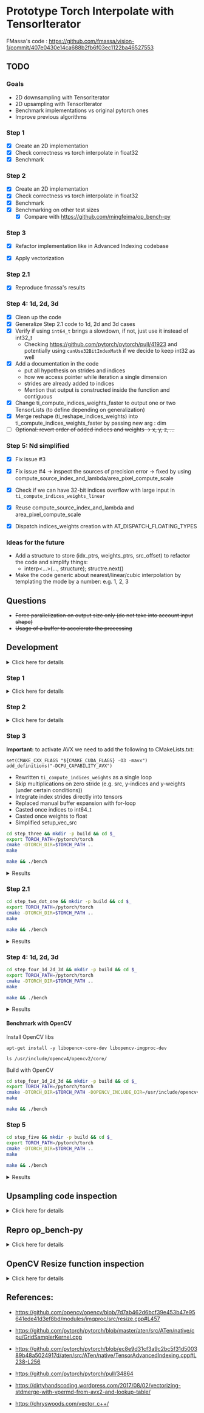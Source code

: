 # Prototype Torch Interpolate with TensorIterator

FMassa's code : https://github.com/fmassa/vision-1/commit/407e0430e14ca688b2fb6f03ec1122ba46527553

## TODO

### Goals

- 2D downsampling with TensorIterator
- 2D upsampling with TensorIterator
- Benchmark implementations vs original pytorch ones
- Improve previous algorithms

### Step 1

- [x] Create an 2D implementation
- [x] Check correctness vs torch interpolate in float32
- [x] Benchmark

### Step 2

- [x] Create an 2D implementation
- [x] Check correctness vs torch interpolate in float32
- [x] Benchmark
- [x] Benchmarking on other test sizes
    - [x] Compare with https://github.com/mingfeima/op_bench-py

### Step 3

- [x] Refactor implementation like in Advanced Indexing codebase
- [x] Apply vectorization


### Step 2.1

- [x] Reproduce fmassa's results

### Step 4: 1d, 2d, 3d

- [x] Clean up the code
- [x] Generalize Step 2.1 code to 1d, 2d and 3d cases
- [x] Verify if using `int64_t` brings a slowdown, if not, just use it instead of int32_t
  - Checking https://github.com/pytorch/pytorch/pull/41923 and potentially using `canUse32BitIndexMath` if we decide to keep int32 as well
- [x] Add a documentation in the code
  - put all hypothesis on strides and indices
  - how we access pointer while iteration a single dimension
  - strides are already added to indices
  - Mention that output is constructed inside the function and contiguous
- [x] Change ti_compute_indices_weights_faster to output one or two TensorLists (to define depending on generalization)
- [x] Merge reshape (ti_reshape_indices_weights) into ti_compute_indices_weights_faster by passing new arg : dim
- [ ] ~~Optional: revert order of added indices and weights -> x, y, z, ...~~

### Step 5: Nd simplified

- [x] Fix issue #3
- [x] Fix issue #4 -> inspect the sources of precision error -> fixed by using compute_source_index_and_lambda/area_pixel_compute_scale
- [x] Check if we can have 32-bit indices overflow with large input in `ti_compute_indices_weights_linear`
- [x] Reuse compute_source_index_and_lambda and area_pixel_compute_scale
- [x] Dispatch indices_weights creation with AT_DISPATCH_FLOATING_TYPES


### Ideas for the future

- Add a structure to store (idx_ptrs, weights_ptrs, src_offset) to refactor the code and simplify things:
  - interp<...>(..., structure); structre.next()
- Make the code generic about nearest/linear/cubic interpolation by templating the mode by a number: e.g. 1, 2, 3


## Questions

- ~~Force parallelization on output size only (do not take into account input shape)~~
- ~~Usage of a buffer to accelerate the processing~~

## Development

<details>

<summary>
Click here for details
</summary>


```bash
docker run --rm -it \
    --name=tv-interpolate \
    -v $PWD:/interpolate-tensoriterator \
    -v $PWD/../:/workspace \
    -w /interpolate-tensoriterator \
    -v /home/user/Documents/ml/pytorch/:/pytorch \
    --network=host --security-opt seccomp:unconfined --privileged --shm-size 16G \
    nvidia/cuda:11.1-cudnn8-devel-ubuntu20.04 \
    /bin/bash
```
```
apt-get update && ln -fs /usr/share/zoneinfo/America/New_York /etc/localtime && \
    apt-get install -y tzdata && \
    dpkg-reconfigure --frontend noninteractive tzdata && \
    apt-get install -y git cmake python3 python3-pip numactl && \
    ln -s /usr/bin/python3 /usr/bin/python && \
    ln -s /usr/bin/pip3 /usr/bin/pip && \
    pip install numpy typing_extensions
```

</details>

### Step 1

<details>

<summary>
Click here for details
</summary>


```bash
cd step_one && mkdir -p build && cd $_
export TORCH_PATH=/pytorch/torch
cmake -DTORCH_DIR=$TORCH_PATH ..
make
```

```bash
make && ./bench

Input tensor: [4, 3, 320, 320]

- Check consistency (downsampling): OK

- Check consistency (upsampling): OK

- Bench upsample_bilinear2d_cpu (5000 rounds) - downsampling
Elapsed time: 0.000647936

- Bench ti_upsample_bilinear2d_cpu (5000 rounds) - downsampling
Elapsed time: 0.000641677

- Bench upsample_bilinear2d_cpu (5000 rounds) - upsampling
Elapsed time: 0.00267952

- Bench ti_upsample_bilinear2d_cpu (5000 rounds) - upsampling
Elapsed time: 0.00224466
```

</details>

### Step 2

<details>

<summary>
Click here for details
</summary>


```bash
cd step_two && mkdir -p build && cd $_
export TORCH_PATH=/pytorch/torch
cmake -DTORCH_DIR=$TORCH_PATH ..
make
```


```bash
make && ./bench
```

#### Result 1:
```
Input tensor: [4, 3, 320, 320]

- Check consistency (downsampling): OK

- Check consistency (upsampling): OK

- Bench upsample_bilinear2d_cpu (5000 rounds) - downsampling
Elapsed time: 0.000644288

- Bench ti_upsample_bilinear2d_cpu (5000 rounds) - downsampling
Elapsed time: 0.000619151

- Bench upsample_bilinear2d_cpu (5000 rounds) - upsampling
Elapsed time: 0.00268625

- Bench ti_upsample_bilinear2d_cpu (5000 rounds) - upsampling
Elapsed time: 0.00227043
```


#### Result 2:
```
Input tensor: [1, 3, 320, 320]

- Check consistency (downsampling): OK

- Check consistency (upsampling): OK

- Bench upsample_bilinear2d_cpu (7500 rounds) - downsampling
Elapsed time: 0.000320938

- Bench ti_upsample_bilinear2d_cpu (7500 rounds) - downsampling
Elapsed time: 0.000202762

- Bench upsample_bilinear2d_cpu (7500 rounds) - upsampling
Elapsed time: 0.00129764

- Bench ti_upsample_bilinear2d_cpu (7500 rounds) - upsampling
Elapsed time: 0.000595403
```


#### Result 3:
```
Input tensor: [1, 3, 320, 320]
Num threads: 1

- Check consistency (downsampling): OK

- Check consistency (upsampling): OK

- Bench upsample_bilinear2d_cpu (7500 rounds) - downsampling
Elapsed time: 0.000872627

- Bench ti_upsample_bilinear2d_cpu (7500 rounds) - downsampling
Elapsed time: 0.000789011

- Bench upsample_bilinear2d_cpu (7500 rounds) - upsampling
Elapsed time: 0.00356224

- Bench ti_upsample_bilinear2d_cpu (7500 rounds) - upsampling
Elapsed time: 0.00291151
```


#### Result 4:
```
Input tensor: [1, 3, 320, 320]
Num threads: 6

- Check consistency (downsampling to 256x256): OK

- Check consistency (upsampling to 512x512): OK

- Bench upsample_bilinear2d_cpu (5000 rounds) - downsampling to 256x256
Elapsed time: 0.000331258

- Bench ti_upsample_bilinear2d_cpu (5000 rounds) - downsampling to 256x256
Elapsed time: 0.000191895

- Bench upsample_bilinear2d_cpu (5000 rounds) - upsampling to 512x512
Elapsed time: 0.001274

- Bench ti_upsample_bilinear2d_cpu (5000 rounds) - upsampling to 512x512
Elapsed time: 0.000576962

1 - Benchmark test size as in https://github.com/mingfeima/op_bench-py
Input tensor: [32, 128, 64, 64]
Input is_contiguous memory_format torch.channels_last: 1
Input is_contiguous : 0

- Bench upsample_bilinear2d_cpu (500 rounds) - upsampling to 128x128
Elapsed time: 0.0374804

- Bench ti_upsample_bilinear2d_cpu (500 rounds) - upsampling to 128x128
Elapsed time: 0.101596

2 - Benchmark test size as in https://github.com/mingfeima/op_bench-py
Input tensor: [32, 128, 64, 64]
Input is_contiguous memory_format torch.channels_last: 0
Input is_contiguous : 1

- Bench upsample_bilinear2d_cpu (500 rounds) - upsampling to 128x128
Elapsed time: 0.088325

- Bench ti_upsample_bilinear2d_cpu (500 rounds) - upsampling to 128x128
Elapsed time: 0.0788824
```

</details>

### Step 3

**Important:** to activate AVX we need to add the following to CMakeLists.txt:
```
set(CMAKE_CXX_FLAGS "${CMAKE_CUDA_FLAGS} -O3 -mavx")
add_definitions("-DCPU_CAPABILITY_AVX")
```

  - Rewritten `ti_compute_indices_weights` as a single loop
  - Skip multiplications on zero stride (e.g. src, y-indices and y-weights (under certain conditions))
  - Integrate index strides directly into tensors
  - Replaced manual buffer expansion with for-loop
  - Casted once indices to int64_t
  - Casted once weights to float
  - Simplified setup_vec_src

```bash
cd step_three && mkdir -p build && cd $_
export TORCH_PATH=/pytorch/torch
cmake -DTORCH_DIR=$TORCH_PATH ..
make
```

```bash
make && ./bench
```

<details>

<summary>
Results
</summary>


#### Result 1

```
Input tensor: [1, 3, 320, 320]
Num threads: 6

- Check consistency (downsampling to 256x256): OK

- Check consistency (upsampling to 512x512): OK

- Bench upsample_bilinear2d_cpu (5000 rounds) - downsampling to 256x256
Elapsed time: 0.00032115

- Bench ti_upsample_bilinear2d_cpu (5000 rounds) - downsampling to 256x256
Elapsed time: 0.000191068

- Bench upsample_bilinear2d_cpu (5000 rounds) - upsampling to 512x512
Elapsed time: 0.00128171

- Bench ti_upsample_bilinear2d_cpu (5000 rounds) - upsampling to 512x512
Elapsed time: 0.00065351

1 - Benchmark test size as in https://github.com/mingfeima/op_bench-py
Input tensor: [32, 128, 64, 64]
Input is_contiguous memory_format torch.channels_last: 1
Input is_contiguous : 0

- Bench upsample_bilinear2d_cpu (500 rounds) - upsampling to 128x128
Elapsed time: 0.0309762

- Bench ti_upsample_bilinear2d_cpu (500 rounds) - upsampling to 128x128
Segmentation fault (core dumped)
```

#### Result 2
```
Input tensor: [1, 3, 320, 320]
Num threads: 6

- Check consistency (downsampling to 256x256): OK

- Check consistency (upsampling to 512x512): OK

- Bench upsample_bilinear2d_cpu (5000 rounds) - downsampling to 256x256
Elapsed time: 0.000320324

- Bench ti_upsample_bilinear2d_cpu (5000 rounds) - downsampling to 256x256
Elapsed time: 0.000144485

- Bench upsample_bilinear2d_cpu (5000 rounds) - upsampling to 512x512
Elapsed time: 0.00128517

- Bench ti_upsample_bilinear2d_cpu (5000 rounds) - upsampling to 512x512
Elapsed time: 0.000500686

1 - Benchmark test size as in https://github.com/mingfeima/op_bench-py
Input tensor: [32, 128, 64, 64]
Input is_contiguous memory_format torch.channels_last: 1
Input is_contiguous : 0

- Bench upsample_bilinear2d_cpu (500 rounds) - upsampling to 128x128
Elapsed time: 0.0303925

- Bench ti_upsample_bilinear2d_cpu (500 rounds) - upsampling to 128x128
Segmentation fault (core dumped)
```

#### Result 3

```
Input tensor: [1, 3, 320, 320]
Num threads: 6

- Check consistency (downsampling to 256x256): OK

- Check consistency (upsampling to 512x512): OK

- Bench upsample_bilinear2d_cpu (5000 rounds) - downsampling to 256x256
Elapsed time (ms): 0.317664

- Bench ti_upsample_bilinear2d_cpu (5000 rounds) - downsampling to 256x256
Elapsed time (ms): 0.080967

- Bench upsample_bilinear2d_cpu (5000 rounds) - upsampling to 512x512
Elapsed time (ms): 1.27172

- Bench ti_upsample_bilinear2d_cpu (5000 rounds) - upsampling to 512x512
Elapsed time (ms): 0.25715

1 - Benchmark test size as in https://github.com/mingfeima/op_bench-py
Input tensor: [32, 128, 64, 64]
Input is_contiguous memory_format torch.channels_last: 1
Input is_contiguous : 0

- Bench upsample_bilinear2d_cpu (500 rounds) - upsampling to 128x128
Elapsed time (ms): 30.2949

- Bench ti_upsample_bilinear2d_cpu (500 rounds) - upsampling to 128x128
Segmentation fault (core dumped)
```

</details>

### Step 2.1

```bash
cd step_two_dot_one && mkdir -p build && cd $_
export TORCH_PATH=/pytorch/torch
cmake -DTORCH_DIR=$TORCH_PATH ..
make
```

```bash
make && ./bench
```

<details>

<summary>
Results
</summary>


#### Result 1:

```
Input tensor: [1, 3, 320, 320]
Num threads: 6

- Check consistency (downsampling to 256x256): OK

- Check consistency (upsampling to 512x512): OK

- Bench upsample_bilinear2d_cpu (5000 rounds) - downsampling to 256x256
Elapsed time (ms): 0.322771

- Bench ti_upsample_bilinear2d_cpu (5000 rounds) - downsampling to 256x256
Elapsed time (ms): 0.0721024

- Bench upsample_bilinear2d_cpu (5000 rounds) - upsampling to 512x512
Elapsed time (ms): 1.26993

- Bench ti_upsample_bilinear2d_cpu (5000 rounds) - upsampling to 512x512
Elapsed time (ms): 0.199163

1 - Benchmark test size as in https://github.com/mingfeima/op_bench-py
Input tensor: [32, 128, 64, 64]
Input is_contiguous memory_format torch.channels_last: 1
Input is_contiguous : 0

- Check consistency (upsampling to 128x128): OK

- Bench upsample_bilinear2d_cpu (500 rounds) - upsampling to 128x128
Elapsed time (ms): 35.68

- Bench ti_upsample_bilinear2d_cpu (500 rounds) - upsampling to 128x128
Elapsed time (ms): 61.7569

2 - Benchmark test size as in https://github.com/mingfeima/op_bench-py
Input tensor: [32, 128, 64, 64]
Input is_contiguous memory_format torch.channels_last: 0
Input is_contiguous : 1

- Check consistency (upsampling to 128x128): OK

- Bench upsample_bilinear2d_cpu (500 rounds) - upsampling to 128x128
Elapsed time (ms): 88.6877

- Bench ti_upsample_bilinear2d_cpu (500 rounds) - upsampling to 128x128
Elapsed time (ms): 48.9633
```

</details>


### Step 4: 1d, 2d, 3d

```bash
cd step_four_1d_2d_3d && mkdir -p build && cd $_
export TORCH_PATH=/pytorch/torch
cmake -DTORCH_DIR=$TORCH_PATH ..
make
```

```bash
make && ./bench
```

<details>

<summary>
Results
</summary>


#### Result 1:

```
Torch config: PyTorch built with:
  - GCC 9.3
  - C++ Version: 201402
  - OpenMP 201511 (a.k.a. OpenMP 4.5)
  - CPU capability usage: AVX2
  - Build settings: BUILD_TYPE=Release, CUDA_VERSION=11.1, CUDNN_VERSION=8.0.5, CXX_COMPILER=/usr/lib/ccache/c++, CXX_FLAGS=-O3 -Wno-deprecated -fvisibility-inlines-h
idden -DUSE_PTHREADPOOL -fopenmp -DNDEBUG -DUSE_PYTORCH_QNNPACK -O2 -fPIC -Wno-narrowing -Wall -Wextra -Werror=return-type -Wno-missing-field-initializers -Wno-type-l
imits -Wno-array-bounds -Wno-unknown-pragmas -Wno-sign-compare -Wno-unused-parameter -Wno-unused-variable -Wno-unused-function -Wno-unused-result -Wno-unused-local-ty
pedefs -Wno-strict-overflow -Wno-strict-aliasing -Wno-error=deprecated-declarations -Wno-stringop-overflow -Wno-psabi -Wno-error=pedantic -Wno-error=redundant-decls -
Wno-error=old-style-cast -fdiagnostics-color=always -faligned-new -Wno-unused-but-set-variable -Wno-maybe-uninitialized -fno-math-errno -fno-trapping-math -Werror=for
mat -Werror=cast-function-type -Wno-stringop-overflow, PERF_WITH_AVX=1, PERF_WITH_AVX2=1, PERF_WITH_AVX512=1, TORCH_VERSION=1.8.0, USE_CUDA=1, USE_CUDNN=1, USE_EIGEN_
FOR_BLAS=ON, USE_EXCEPTION_PTR=1, USE_GFLAGS=OFF, USE_GLOG=OFF, USE_MKL=OFF, USE_MKLDNN=OFF, USE_MPI=OFF, USE_NCCL=ON, USE_NNPACK=0, USE_OPENMP=ON,

                                                                    
                            
---- Benchmark 2D ----
Input tensor: [1, 3, 320, 320]
Num threads: 6        
                                  
- Check consistency (downsampling to 256x256): OK

- Check consistency (upsampling to 512x512): OK

- Bench upsample_bilinear2d_cpu (7500 rounds) - downsampling to 256x256
Elapsed time (ms): 0.316959
                                                                   
- Bench ti_upsample_bilinear2d_cpu (7500 rounds) - downsampling to 256x256
Elapsed time (ms): 0.0636201

---- Benchmark 1D ----
Input tensor: [4, 512, 320]
Num threads: 6

- Check consistency (downsampling to 256): OK

- Check consistency (upsampling to 512): OK

- Bench upsample_linear1d_cpu (7500 rounds) - downsampling to 256
Elapsed time (ms): 0.288682

- Bench ti_upsample_linear1d_cpu (7500 rounds) - downsampling to 256
Elapsed time (ms): 0.0954624


---- Benchmark 3D ----
Input tensor: [1, 3, 16, 320, 320]
Num threads: 6

- Check consistency (downsampling to 256): OK

- Check consistency (upsampling to 512): OK

- Bench upsample_trilinear3d_cpu (750 rounds) - downsampling to 256
Elapsed time (ms): 4.48405

- Bench ti_upsample_trilinear3d_kernel_impl (750 rounds) - downsampling to 256
Elapsed time (ms): 0.743611
```


#### Result 2 (single loop):

```
Torch config: PyTorch built with:                                      
  - GCC 9.3                
  - C++ Version: 201402
  - OpenMP 201511 (a.k.a. OpenMP 4.5)                                     
  - CPU capability usage: AVX2
  - Build settings: BUILD_TYPE=Release, CUDA_VERSION=11.1, CUDNN_VERSION=8.0.5, CXX_COMPILER=/usr/lib/ccache/c++, CXX_FLAGS=-O3 -Wno-deprecated -fvisibility-inlines-hidden -DUSE_PTHREADPO
OL -fopenmp -DNDEBUG -DUSE_PYTORCH_QNNPACK -O2 -fPIC -Wno-narrowing -Wall -Wextra -Werror=return-type -Wno-missing-field-initializers -Wno-type-limits -Wno-array-bounds -Wno-unknown-pragm
as -Wno-sign-compare -Wno-unused-parameter -Wno-unused-variable -Wno-unused-function -Wno-unused-result -Wno-unused-local-typedefs -Wno-strict-overflow -Wno-strict-aliasing -Wno-error=dep
recated-declarations -Wno-stringop-overflow -Wno-psabi -Wno-error=pedantic -Wno-error=redundant-decls -Wno-error=old-style-cast -fdiagnostics-color=always -faligned-new -Wno-unused-but-se
t-variable -Wno-maybe-uninitialized -fno-math-errno -fno-trapping-math -Werror=format -Werror=cast-function-type -Wno-stringop-overflow, PERF_WITH_AVX=1, PERF_WITH_AVX2=1, PERF_WITH_AVX51
2=1, TORCH_VERSION=1.8.0, USE_CUDA=1, USE_CUDNN=1, USE_EIGEN_FOR_BLAS=ON, USE_EXCEPTION_PTR=1, USE_GFLAGS=OFF, USE_GLOG=OFF, USE_MKL=OFF, USE_MKLDNN=OFF, USE_MPI=OFF, USE_NCCL=ON, USE_NNP
ACK=0, USE_OPENMP=ON,



---- Benchmark 2D ----
                      
Input tensor: [1, 3, 320, 320]
Num threads: 6

- Bench upsample_bilinear2d_cpu (7500 rounds) - downsampling to 256x256
Elapsed time (ms): 0.325516

- Bench ti_upsample_bilinear2d_cpu (7500 rounds) - downsampling to 256x256
Elapsed time (ms): 0.0668158

Input tensor: [1, 3, 1024, 1024]
Num threads: 6

- Bench upsample_bilinear2d_cpu (7500 rounds) - downsampling to 512x512
Elapsed time (ms): 1.29353

- Bench ti_upsample_bilinear2d_cpu (7500 rounds) - downsampling to 512x512
Elapsed time (ms): 0.232354


---- Benchmark 1D ----

Input tensor: [4, 512, 320]
Num threads: 6

- Bench upsample_linear1d_cpu (7500 rounds) - downsampling to 256
Elapsed time (ms): 0.289353

- Bench ti_upsample_linear1d_cpu (7500 rounds) - downsampling to 256
Elapsed time (ms): 0.109785


---- Benchmark 3D ----

Input tensor: [1, 3, 16, 320, 320]
Num threads: 6

- Check consistency (upsampling to 512): 
- Bench upsample_trilinear3d_cpu (750 rounds) - downsampling to 256
Elapsed time (ms): 4.49102

- Bench ti_upsample_trilinear3d_kernel_impl (750 rounds) - downsampling to 256
Elapsed time (ms): 0.978064
```

</details>


#### Benchmark with OpenCV

Install OpenCV libs
```
apt-get install -y libopencv-core-dev libopencv-imgproc-dev 

ls /usr/include/opencv4/opencv2/core/
```

Build with OpenCV
```bash
cd step_four_1d_2d_3d && mkdir -p build && cd $_
export TORCH_PATH=/pytorch/torch
cmake -DTORCH_DIR=$TORCH_PATH -DOPENCV_INCLUDE_DIR=/usr/include/opencv4/ -DOPENCV_LIB_DIR=/usr/lib/x86_64-linux-gnu/ ..
make
```

```bash
make && ./bench
```


### Step 5

```bash
cd step_five && mkdir -p build && cd $_
export TORCH_PATH=/pytorch/torch
cmake -DTORCH_DIR=$TORCH_PATH ..
make
```

```bash
make && ./bench
```

<details>

<summary>
Results
</summary>


#### Result:

```
Torch config: PyTorch built with:
  - GCC 9.3                       
  - C++ Version: 201402
  - OpenMP 201511 (a.k.a. OpenMP 4.5)
  - CPU capability usage: AVX2                                               
  - Build settings: BUILD_TYPE=Release, CUDA_VERSION=11.1, CUDNN_VERSION=8.0.5, CXX_COMPILER=/usr/lib/ccache/c++, CXX_FLAGS=-O3 -Wno-deprecated -fvisibility-inlines-hidden -DUSE_PTHREADPOOL -fope
nmp -DNDEBUG -DUSE_PYTORCH_QNNPACK -O2 -fPIC -Wno-narrowing -Wall -Wextra -Werror=return-type -Wno-missing-field-initializers -Wno-type-limits -Wno-array-bounds -Wno-unknown-pragmas -Wno-sign-com
pare -Wno-unused-parameter -Wno-unused-variable -Wno-unused-function -Wno-unused-result -Wno-unused-local-typedefs -Wno-strict-overflow -Wno-strict-aliasing -Wno-error=deprecated-declarations -Wn
o-stringop-overflow -Wno-psabi -Wno-error=pedantic -Wno-error=redundant-decls -Wno-error=old-style-cast -fdiagnostics-color=always -faligned-new -Wno-unused-but-set-variable -Wno-maybe-uninitiali
zed -fno-math-errno -fno-trapping-math -Werror=format -Werror=cast-function-type -Wno-stringop-overflow, PERF_WITH_AVX=1, PERF_WITH_AVX2=1, PERF_WITH_AVX512=1, TORCH_VERSION=1.8.0, USE_CUDA=1, US
E_CUDNN=1, USE_EIGEN_FOR_BLAS=ON, USE_EXCEPTION_PTR=1, USE_GFLAGS=OFF, USE_GLOG=OFF, USE_MKL=OFF, USE_MKLDNN=OFF, USE_MPI=OFF, USE_NCCL=ON, USE_NNPACK=0, USE_OPENMP=ON,


---- Benchmark 2D ----    

Input tensor: [1, 3, 320, 320]                                             
Num threads: 6             

- Bench upsample_bilinear2d_cpu (10000 rounds) - downsampling to 256x256
Elapsed time (ms): 0.319714

- Bench ti_upsample_bilinear2d_cpu (10000 rounds) - downsampling to 256x256
Elapsed time (ms): 0.0637279

Input tensor: [1, 3, 1024, 1024]                                  
Num threads: 6             

- Bench upsample_bilinear2d_cpu (10000 rounds) - downsampling to 512x512
Elapsed time (ms): 1.28923 

- Bench ti_upsample_bilinear2d_cpu (10000 rounds) - downsampling to 512x512
Elapsed time (ms): 0.231808


---- Benchmark 1D ----

Input tensor: [4, 512, 320]
Num threads: 6

- Bench upsample_linear1d_cpu (10000 rounds) - downsampling to 256
Elapsed time (ms): 0.289338

- Bench ti_upsample_linear1d_cpu (10000 rounds) - downsampling to 256
Elapsed time (ms): 0.108713


---- Benchmark 3D ----

Input tensor: [1, 3, 16, 320, 320]
Num threads: 6

- Bench upsample_trilinear3d_cpu (1000 rounds) - downsampling to [8, 256, 256]
Elapsed time (ms): 4.70384

- Bench ti_upsample_trilinear3d_kernel_impl (1000 rounds) - downsampling to [8, 256, 256]
Elapsed time (ms): 1.10881
```

</details>



## Upsampling code inspection

<details>

<summary>
Click here for details
</summary>

```
Native functions: upsample_bilinear2d, pytorch/aten/src/ATen/native/native_functions.yaml:8889
|
\-> dispatch to upsample_bilinear2d_cpu, pytorch/aten/src/ATen/native/UpSampleBilinear2d.cpp:106
|
\-> upsample_bilinear2d_out_cpu_template, pytorch/aten/src/ATen/native/UpSampleBilinear2d.cpp:113
|
\-> upsample_bilinear2d_kernel, pytorch/aten/src/ATen/native/UpSampleBilinear2d.cpp:48
|   DEFINE_DISPATCH(upsample_bilinear2d_kernel) , DECLARE_DISPATCH(upsampling_bilinear2d, upsample_bilinear2d_kernel)
|
\-> REGISTER_DISPATCH(upsample_bilinear2d_kernel, &upsample_bilinear2d_kernel_impl), 
|   pytorch/aten/src/ATen/native/cpu/UpSampleMoreKernel.cpp:569
|
\-> upsample_bilinear2d_kernel_impl
|   AT_DISPATCH_FLOATING_TYPES(input.scalar_type(), "upsample_bilinear2d", [&] {
|      cpu_upsample_linear<scalar_t, scale_t>(output, input, align_corners, {scales_h, scales_w});
|   })
|   pytorch/aten/src/ATen/native/cpu/UpSampleMoreKernel.cpp:510
|
\-> cpu_upsample_linear, pytorch/aten/src/ATen/native/cpu/UpSampleMoreKernel.cpp:41
|
\-> at::parallel_for(0, channels, at::internal::GRAIN_SIZE / output_slice_size / 4, loop2d);
```

</details>

## Repro op_bench-py

<details>

<summary>
Click here for details
</summary>

```
docker run --rm -it \
    --name=op_bench-py \
    -v $PWD:/op_bench-py \
    -w /op_bench-py \
    --network=host --security-opt seccomp:unconfined --privileged --shm-size 16G \
    pytorch/pytorch:1.7.0-cuda11.0-cudnn8-devel \
    /bin/bash
```

Setup
```
apt-get install -y numactl
```
Run
```
cd /workspace/op_bench-py/
PYTHONPATH=/pytorch:$PYTHONPATH ./run.sh upsample_linear.py
```


### Result on pytorch/pytorch:1.7.0-cuda11.0-cudnn8-devel

```
./run.sh upsample_linear.py

### using KMP_AFFINITY=granularity=fine,compact,1,0
### using KMP_BLOCKTIME=1

### using OMP_NUM_THREADS=6
### using numactl --physcpubind=0-5 --membind=0
/opt/conda/lib/python3.8/site-packages/torch/nn/functional.py:3060: UserWarning: Default upsampling behavior when mode=bilinear is changed to align_corners=False sinc
e 0.4.0. Please specify align_corners=True if the old behavior is desired. See the documentation of nn.Upsample for details.
  warnings.warn("Default upsampling behavior when mode={} is changed "

upsample_bilinear: memory format: nchw, input size:  [32, 128, 64, 64]
input.is_contiguous(memory_format=torch.channels_last):  False
input.is_contiguous():  True
forward time per iteration: 87.659 ms
upsample_bilinear_cl: memory format: nhwc, input size:  [32, 64, 64, 128]
input.is_contiguous(memory_format=torch.channels_last):  True
input.is_contiguous():  False
forward time per iteration: 34.082 ms

### using OMP_NUM_THREADS=1
### using numactl --physcpubind=0 --membind=0

/opt/conda/lib/python3.8/site-packages/torch/nn/functional.py:3060: UserWarning: Default upsampling behavior when mode=bilinear is changed to align_corners=False sinc
e 0.4.0. Please specify align_corners=True if the old behavior is desired. See the documentation of nn.Upsample for details.
  warnings.warn("Default upsampling behavior when mode={} is changed "

upsample_bilinear: memory format: nchw, input size:  [32, 128, 64, 64]
input.is_contiguous(memory_format=torch.channels_last):  False
input.is_contiguous():  True
forward time per iteration: 413.920 ms
upsample_bilinear_cl: memory format: nhwc, input size:  [32, 64, 64, 128]
input.is_contiguous(memory_format=torch.channels_last):  True
input.is_contiguous():  False
forward time per iteration: 106.310 ms
```

### Result on master (1a92802bde28286f850b415bfd985515565740c3)
```
__version__ = '1.8.0a0+1a92802'
debug = False
cuda = '11.1'
git_version = '1a92802bde28286f850b415bfd985515565740c3'
hip = None

PyTorch built with:
  - GCC 9.3
  - C++ Version: 201402
  - OpenMP 201511 (a.k.a. OpenMP 4.5)
  - CPU capability usage: AVX2
  - CUDA Runtime 11.1
  - NVCC architecture flags: -gencode;arch=compute_61,code=sm_61
  - CuDNN 8.0.5
  - Build settings: BUILD_TYPE=Release, CUDA_VERSION=11.1, CUDNN_VERSION=8.0.5, CXX_COMPILER=/usr/lib/ccache/c++, CXX_FLAGS=-O3 -Wno-deprecated -fvisibility-inlines-hidden -DUSE_PTHREADPOOL -fopenmp -DNDEBUG -DUSE_KINETO -DUSE_PYTORCH_QNNPACK -O2 -fPIC -Wno-narrowing -Wall -Wextra -Werror=return-type -Wno-missing-field-initializers -Wno-type-limits -Wno-array-bounds -Wno-unknown-pragmas -Wno-sign-compare -Wno-unused-parameter -Wno-unused-variable -Wno-unused-function -Wno-unused-result -Wno-unused-local-typedefs -Wno-strict-overflow -Wno-strict-aliasing -Wno-error=deprecated-declarations -Wno-stringop-overflow -Wno-psabi -Wno-error=pedantic -Wno-error=redundant-decls -Wno-error=old-style-cast -fdiagnostics-color=always -faligned-new -Wno-unused-but-set-variable -Wno-maybe-uninitialized -fno-math-errno -fno-trapping-math -Werror=format -Werror=cast-function-type -Wno-stringop-overflow, PERF_WITH_AVX=1, PERF_WITH_AVX2=1, PERF_WITH_AVX512=1, TORCH_VERSION=1.8.0, USE_CUDA=1, USE_CUDNN=ON, USE_EIGEN_FOR_BLAS=ON, USE_EXCEPTION_PTR=1, USE_GFLAGS=OFF, USE_GLOG=OFF, USE_MKL=OFF, USE_MKLDNN=OFF, USE_MPI=OFF, USE_NCCL=ON, USE_NNPACK=0, USE_OPENMP=ON, 
```

```
PYTHONPATH=/pytorch:$PYTHONPATH ./run.sh upsample_linear.py

### using KMP_AFFINITY=granularity=fine,compact,1,0
### using KMP_BLOCKTIME=1


### using OMP_NUM_THREADS=6
### using numactl --physcpubind=0-5 --membind=0

/pytorch/torch/nn/functional.py:3032: UserWarning: Default upsampling behavior when mode=bilinear is changed to align_corners=False since 0.4.0. Please specify align_corners=True if the old behavior is desired. See the documentation of nn.Upsample for details.  warnings.warn("Default upsampling behavior when mode={} is changed "
upsample_bilinear: memory format: nchw, input size:  [32, 128, 64, 64]
input.is_contiguous(memory_format=torch.channels_last):  False
input.is_contiguous():  True
forward time per iteration: 86.019 ms
upsample_bilinear_cl: memory format: nhwc, input size:  [32, 64, 64, 128]
input.is_contiguous(memory_format=torch.channels_last):  True
input.is_contiguous():  False
forward time per iteration: 34.567 ms

### using OMP_NUM_THREADS=1
### using numactl --physcpubind=0 --membind=0

/pytorch/torch/nn/functional.py:3032: UserWarning: Default upsampling behavior when mode=bilinear is changed to align_corners=False since 0.4.0. Please specify align_corners=True if the old behavior is desired. See the documentation of nn.Upsample for details.
  warnings.warn("Default upsampling behavior when mode={} is changed "
upsample_bilinear: memory format: nchw, input size:  [32, 128, 64, 64]
input.is_contiguous(memory_format=torch.channels_last):  False
input.is_contiguous():  True
forward time per iteration: 406.644 ms
upsample_bilinear_cl: memory format: nhwc, input size:  [32, 64, 64, 128]
input.is_contiguous(memory_format=torch.channels_last):  True
input.is_contiguous():  False
forward time per iteration: 108.430 ms
```

</details>


## OpenCV Resize function inspection

<details>

<summary>
Click here for details
</summary>


```
// https://github.com/opencv/opencv/blob/7d7ab462d6bcf39e453b47e95641ede41d3ef8bd/modules/imgproc/src/resize.cpp#L4044
|-- void cv::resize( InputArray _src, OutputArray _dst, Size dsize,
|                    double inv_scale_x, double inv_scale_y, int interpolation )
|                 
|
// https://github.com/opencv/opencv/blob/7d7ab462d6bcf39e453b47e95641ede41d3ef8bd/modules/imgproc/src/resize.cpp#L3669 
|-- hal::resize(...)
|
|
|--> CALL_HAL(resize, cv_hal_resize, ...) 
|--> CV_IPP_RUN_FAST(ipp_resize(...)
|
|
|
|
|
|

```

</details>

## References:

- https://github.com/opencv/opencv/blob/7d7ab462d6bcf39e453b47e95641ede41d3ef8bd/modules/imgproc/src/resize.cpp#L457

- https://github.com/pytorch/pytorch/blob/master/aten/src/ATen/native/cpu/GridSamplerKernel.cpp
- https://github.com/pytorch/pytorch/blob/ec8e9d31cf3a9c2bc5f31d500389b48a5024917d/aten/src/ATen/native/TensorAdvancedIndexing.cpp#L238-L256
- https://github.com/pytorch/pytorch/pull/34864

- https://dirtyhandscoding.wordpress.com/2017/08/02/vectorizing-stdmerge-with-vpermd-from-avx2-and-lookup-table/

- https://chryswoods.com/vector_c++/
